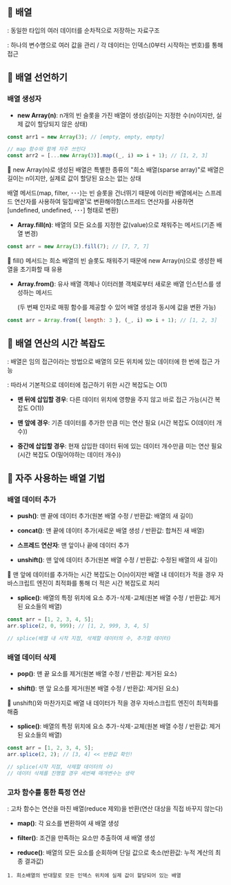 ## 📌 배열

: 동일한 타입의 여러 데이터를 순차적으로 저장하는 자료구조

: 하나의 변수명으로 여러 값을 관리 / 각 데이터는 인덱스(0부터 시작하는 번호)를 통해 접근

## 📌 배열 선언하기

### 배열 생성자

- **new Array(n)**: n개의 빈 슬롯을 가진 배열이 생성(길이는 지정한 수(n)이지만, 실제 값이 할당되지 않은 상태)

```jsx
const arr1 = new Array(3); // [empty, empty, empty]

// map 함수와 함께 자주 쓰인다
const arr2 = [...new Array(3)].map((_, i) => i + 1); // [1, 2, 3]
```

💬 new Array(n)로 생성된 배열은 특별한 종류의 "희소 배열(sparse array)"로 배열은 길이는 n이지만, 실제로 값이 할당된 요소는 없는 상태

배열 메서드(map, filter, ･･･)는 빈 슬롯을 건너뛰기 때문에 이러한 배열에서는 스프레드 연산자를 사용하여 밀집배열¹로 변환해야함(스프레드 연산자를 사용하면 [undefined, undefined, ･･･] 형태로 변환)

- **Array.fill(n)**: 배열의 모든 요소를 지정한 값(value)으로 채워주는 메서드(기존 배열 변경)

```jsx
const arr = new Array(3).fill(7); // [7, 7, 7]
```

💬 fill() 메서드는 희소 배열의 빈 슬롯도 채워주기 때문에 new Array(n)으로 생성한 배열을 초기화할 때 유용

- **Array.from()**: 유사 배열 객체나 이터러블 객체로부터 새로운 배열 인스턴스를 생성하는 메서드

  (두 번째 인자로 매핑 함수를 제공할 수 있어 배열 생성과 동시에 값을 변환 가능)

```jsx
const arr = Array.from({ length: 3 }, (_, i) => i + 1); // [1, 2, 3]
```

## 📌 배열 연산의 시간 복잡도

: 배열은 임의 접근이라는 방법으로 배열의 모든 위치에 있는 데이터에 한 번에 접근 가능

: 따라서 기본적으로 데이터에 접근하기 위한 시간 복잡도는 O(1)

- **맨 뒤에 삽입할 경우**: 다른 데이터 위치에 영향을 주지 않고 바로 접근 가능(시간 복잡도 O(1))

- **맨 앞에 경우**: 기존 데이터를 추가한 만큼 미는 연산 필요 (시간 복잡도 O(데이터 개수))

- **중간에 삽입할 경우**: 현재 삽입한 데이터 뒤에 있는 데이터 개수만큼 미는 연산 필요 (시간 복잡도 O(밀어야하는 데이터 개수))

## 📌 자주 사용하는 배열 기법

### 배열 데이터 추가

- **push()**: 맨 끝에 데이터 추가(원본 배열 수정 / 반환값: 배열의 새 길이)

- **concat()**: 맨 끝에 데이터 추가(새로운 배열 생성 / 반환값: 합쳐진 새 배열)

- **스프레드 연산자**: 맨 앞이나 끝에 데이터 추가

- **unshift()**: 맨 앞에 데이터 추가(원본 배열 수정 / 반환값: 수정된 배열의 새 길이)

💬 맨 앞에 데이터를 추가하는 시간 복잡도는 O(n)이지만 배열 내 데이터가 적을 경우 자바스크립트 엔진이 최적화를 통해 더 적은 시간 복잡도로 처리

- **splice()**: 배열의 특정 위치에 요소 추가･삭제･교체(원본 배열 수정 / 반환값: 제거된 요소들의 배열)

```jsx
const arr = [1, 2, 3, 4, 5];
arr.splice(2, 0, 999); // [1, 2, 999, 3, 4, 5]

// splice(배열 내 시작 지점, 삭제할 데이터의 수, 추가할 데이터)
```

### 배열 데이터 삭제

- **pop()**: 맨 끝 요소를 제거(원본 배열 수정 / 반환값: 제거된 요소)

- **shift()**: 맨 앞 요소를 제거(원본 배열 수정 / 반환값: 제거된 요소)

💬 unshift()와 마찬가지로 배열 내 데이터가 적을 경우 자바스크립트 엔진이 최적화를 해줌

- **splice()**: 배열의 특정 위치에 요소 추가･삭제･교체(원본 배열 수정 / 반환값: 제거된 요소들의 배열)

```jsx
const arr = [1, 2, 3, 4, 5];
arr.splice(2, 2); // [3, 4] << 반환값 확인!

// splice(시작 지점, 삭제할 데이터의 수)
// 데이터 삭제를 진행할 경우 세번째 매개변수는 생략
```

### 고차 함수를 통한 특정 연산

: 고차 함수는 연산을 마친 배열(reduce 제외)을 반환(연산 대상을 직접 바꾸지 않는다)

- **map()**: 각 요소를 변환하여 새 배열 생성

- **filter()**: 조건을 만족하는 요소만 추출하여 새 배열 생성

- **reduce()**: 배열의 모든 요소를 순회하며 단일 값으로 축소(반환값: 누적 계산의 최종 결과값)

```
1. 희소배열의 반대말로 모든 인덱스 위치에 실제 값이 할당되어 있는 배열
```
